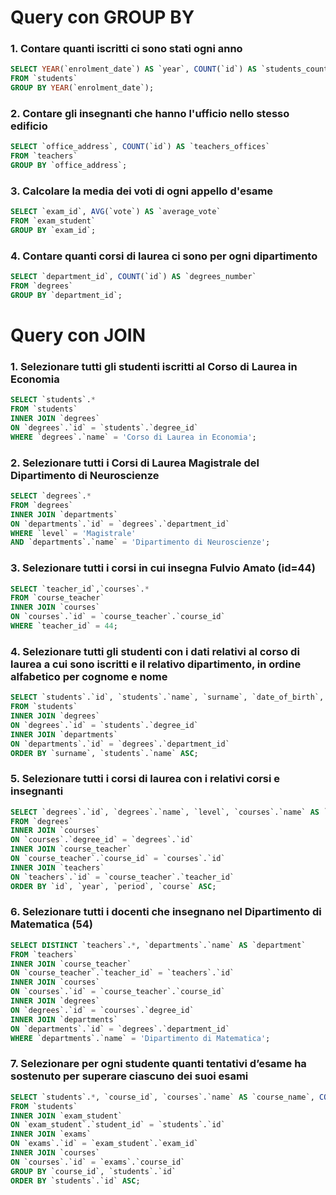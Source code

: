 # Query con GROUP BY

### 1. Contare quanti iscritti ci sono stati ogni anno
```sql
SELECT YEAR(`enrolment_date`) AS `year`, COUNT(`id`) AS `students_count`
FROM `students`
GROUP BY YEAR(`enrolment_date`);
```

### 2. Contare gli insegnanti che hanno l'ufficio nello stesso edificio
```sql
SELECT `office_address`, COUNT(`id`) AS `teachers_offices`
FROM `teachers`
GROUP BY `office_address`;
```

### 3. Calcolare la media dei voti di ogni appello d'esame
```sql
SELECT `exam_id`, AVG(`vote`) AS `average_vote`
FROM `exam_student`
GROUP BY `exam_id`;
```

### 4. Contare quanti corsi di laurea ci sono per ogni dipartimento
```sql
SELECT `department_id`, COUNT(`id`) AS `degrees_number`
FROM `degrees`
GROUP BY `department_id`;
```

# Query con JOIN

### 1. Selezionare tutti gli studenti iscritti al Corso di Laurea in Economia
```sql
SELECT `students`.*
FROM `students`
INNER JOIN `degrees`
ON `degrees`.`id` = `students`.`degree_id`
WHERE `degrees`.`name` = 'Corso di Laurea in Economia';
```

### 2. Selezionare tutti i Corsi di Laurea Magistrale del Dipartimento di Neuroscienze
```sql
SELECT `degrees`.*
FROM `degrees`
INNER JOIN `departments`
ON `departments`.`id` = `degrees`.`department_id`
WHERE `level` = 'Magistrale'
AND `departments`.`name` = 'Dipartimento di Neuroscienze';
```

### 3. Selezionare tutti i corsi in cui insegna Fulvio Amato (id=44)
```sql
SELECT `teacher_id`,`courses`.*
FROM `course_teacher`
INNER JOIN `courses`
ON `courses`.`id` = `course_teacher`.`course_id`
WHERE `teacher_id` = 44;
```

### 4. Selezionare tutti gli studenti con i dati relativi al corso di laurea a cui sono iscritti e il relativo dipartimento, in ordine alfabetico per cognome e nome
```sql
SELECT `students`.`id`, `students`.`name`, `surname`, `date_of_birth`, `fiscal_code`, `enrolment_date`, `registration_number`, `students`.`email`, `degrees`.`name` AS `degree`, `departments`.`name` AS `department`
FROM `students`
INNER JOIN `degrees`
ON `degrees`.`id` = `students`.`degree_id`
INNER JOIN `departments`
ON `departments`.`id` = `degrees`.`department_id`
ORDER BY `surname`, `students`.`name` ASC;
```

### 5. Selezionare tutti i corsi di laurea con i relativi corsi e insegnanti
```sql
SELECT `degrees`.`id`, `degrees`.`name`, `level`, `courses`.`name` AS `course`, `description`, `period`, `year`, `cfu`, `teachers`.`name` AS `teacher_name`, `surname` AS `teacher_surname`
FROM `degrees`
INNER JOIN `courses`
ON `courses`.`degree_id` = `degrees`.`id`
INNER JOIN `course_teacher`
ON `course_teacher`.`course_id` = `courses`.`id`
INNER JOIN `teachers`
ON `teachers`.`id` = `course_teacher`.`teacher_id`
ORDER BY `id`, `year`, `period`, `course` ASC;
```

### 6. Selezionare tutti i docenti che insegnano nel Dipartimento di Matematica (54)
```sql
SELECT DISTINCT `teachers`.*, `departments`.`name` AS `department`
FROM `teachers`
INNER JOIN `course_teacher`
ON `course_teacher`.`teacher_id` = `teachers`.`id`
INNER JOIN `courses`
ON `courses`.`id` = `course_teacher`.`course_id`
INNER JOIN `degrees`
ON `degrees`.`id` = `courses`.`degree_id`
INNER JOIN `departments`
ON `departments`.`id` = `degrees`.`department_id`
WHERE `departments`.`name` = 'Dipartimento di Matematica';
```

### 7. Selezionare per ogni studente quanti tentativi d’esame ha sostenuto per superare ciascuno dei suoi esami
```sql
SELECT `students`.*, `course_id`, `courses`.`name` AS `course_name`, COUNT(`exam_id`) AS `tries`
FROM `students`
INNER JOIN `exam_student`
ON `exam_student`.`student_id` = `students`.`id`
INNER JOIN `exams`
ON `exams`.`id` = `exam_student`.`exam_id`
INNER JOIN `courses`
ON `courses`.`id` = `exams`.`course_id`
GROUP BY `course_id`, `students`.`id`
ORDER BY `students`.`id` ASC;
```